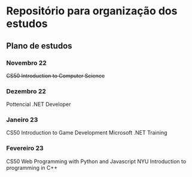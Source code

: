 # Repositório para organização dos estudos
## Plano de estudos
### Novembro 22
~~CS50 Introduction to Computer Science~~
### Dezembro 22
Pottencial .NET Developer
### Janeiro 23
CS50 Introduction to Game Development
Microsoft .NET Training
### Fevereiro 23
CS50 Web Programming with Python and Javascript
NYU Introduction to programming in C++
